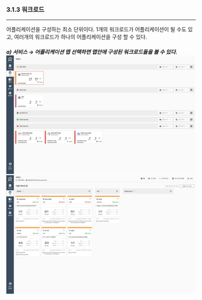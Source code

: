 ### 3.1.3   워크로드

---

어플리케이션을 구성하는 최소 단위이다. 1개의 워크로드가 어플리케이션이 될 수도 있고, 여러개의 워크로드가 하나의 어플리케이션을 구성 할 수 있다.

##### a\) 서비스 → 어플리케이션 맵 선택하면 맵안에 구성된 워크로드들을 볼 수 있다.![](/assets/KR/3.0.0/3.1.3_1.png)![](/assets/KR/3.0.0/3.1.3_2.png)



